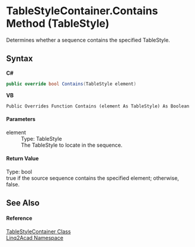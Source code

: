 # TableStyleContainer.Contains Method (TableStyle)
 

Determines whether a sequence contains the specified TableStyle.

## Syntax

**C#**<br />
``` C#
public override bool Contains(TableStyle element)
```

**VB**<br />
``` VB
Public Overrides Function Contains (element As TableStyle) As Boolean
```


#### Parameters
<dl><dt>element</dt><dd>Type: TableStyle<br />The TableStyle to locate in the sequence.</dd></dl>

#### Return Value
Type: bool<br />true if the source sequence contains the specified element; otherwise, false.

## See Also


#### Reference
<a href="T_Linq2Acad_TableStyleContainer.md">TableStyleContainer Class</a><br /><a href="N_Linq2Acad.md">Linq2Acad Namespace</a><br />
